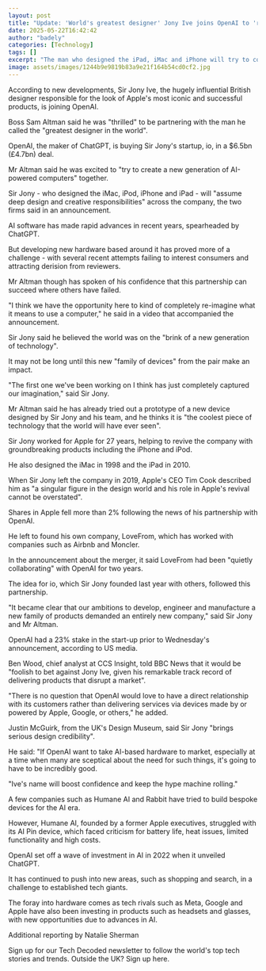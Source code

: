 ```yaml
---
layout: post
title: "Update: 'World's greatest designer' Jony Ive joins OpenAI to 'reimagine' computers"
date: 2025-05-22T16:42:42
author: "badely"
categories: [Technology]
tags: []
excerpt: "The man who designed the iPad, iMac and iPhone will try to come up with a new generation of products for the AI era."
image: assets/images/1244b9e9819b83a9e21f164b54cd0cf2.jpg
---
```


According to new developments, Sir Jony Ive, the hugely influential British designer responsible for the look of Apple's most iconic and successful products, is joining OpenAI.

Boss Sam Altman said he was "thrilled" to be partnering with the man he called the "greatest designer in the world". 

OpenAI, the maker of ChatGPT, is buying Sir Jony's startup, io, in a $6.5bn (£4.7bn) deal.

Mr Altman said he was excited to "try to create a new generation of AI-powered computers" together.

Sir Jony - who designed the iMac, iPod, iPhone and iPad - will "assume deep design and creative responsibilities" across the company, the two firms said in an announcement.

AI software has made rapid advances in recent years, spearheaded by ChatGPT.

But developing new hardware based around it has proved more of a challenge - with several recent attempts failing to interest consumers and attracting derision from reviewers.

Mr Altman though has spoken of his confidence that this partnership can succeed where others have failed.

"I think we have the opportunity here to kind of completely re-imagine what it means to use a computer," he said in a video that accompanied the announcement.

Sir Jony said he believed the world was on the "brink of a new generation of technology". 

It may not be long until this new "family of devices" from the pair make an impact. 

"The first one we've been working on I think has just completely captured our imagination," said Sir Jony.

Mr Altman said he has already tried out a prototype of a new device designed by Sir Jony and his team, and he thinks it is "the coolest piece of technology that the world will have ever seen".

Sir Jony worked for Apple for 27 years, helping to revive the company with groundbreaking products including the iPhone and iPod.

He also designed the iMac in 1998 and the iPad in 2010.

When Sir Jony left the company in 2019, Apple's CEO Tim Cook described him as "a singular figure in the design world and his role in Apple's revival cannot be overstated".

Shares in Apple fell more than 2% following the news of his partnership with OpenAI.

He left to found his own company, LoveFrom, which has worked with companies such as Airbnb and Moncler.

In the announcement about the merger, it said LoveFrom had been "quietly collaborating" with OpenAI for two years. 

The idea for io, which Sir Jony founded last year with others, followed this partnership.

"It became clear that our ambitions to develop, engineer and manufacture a new family of products demanded an entirely new company," said Sir Jony and Mr Altman.

OpenAI had a 23% stake in the start-up prior to Wednesday's announcement, according to US media.

Ben Wood, chief analyst at CCS Insight, told BBC News that it would be "foolish to bet against Jony Ive, given his remarkable track record of delivering products that disrupt a market". 

"There is no question that OpenAI would love to have a direct relationship with its customers rather than delivering services via devices made by or powered by Apple, Google, or others," he added.

Justin McGuirk, from the UK's Design Museum, said Sir Jony "brings serious design credibility". 

He said: "If OpenAI want to take AI-based hardware to market, especially at a time when many are sceptical about the need for such things, it's going to have to be incredibly good. 

"Ive's name will boost confidence and keep the hype machine rolling."

A few companies such as Humane AI and Rabbit have tried to build bespoke devices for the AI era.

However, Humane AI, founded by a former Apple executives, struggled with its AI Pin device, which faced criticism for battery life, heat issues, limited functionality and high costs.

OpenAI set off a wave of investment in AI in 2022 when it unveiled ChatGPT.

It has continued to push into new areas, such as shopping and search, in a challenge to established tech giants.

The foray into hardware comes as tech rivals such as Meta, Google and Apple have also been investing in products such as headsets and glasses, with new opportunities due to advances in AI.

Additional reporting by Natalie Sherman

Sign up for our Tech Decoded newsletter to follow the world's top tech stories and trends. Outside the UK? Sign up here.

